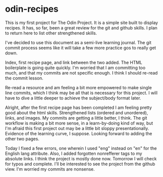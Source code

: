 # odin-recipes
This is my first project for The Odin Project. It is a simple site built to display recipes. It has, so far, been a great review for the git and github skills. I plan to return here to list other strengthened skills.

I've decided to use this document as a semi-live learning journal. The git commit process seems like it will take a few more practice gos to really get down. 

Index, first recipe page, and link between the two added. The HTML boilerplate is going quite quickly. I'm worried that I am committing too much, and that my commits are not specific enough. I think I should re-read the commit lesson. 

Re-read a resource and am feeling a bit more empowered to make single line commits, which I think may be all that is  necessary for this project. I will have to dive a little deeper to achieve the subject/body format later. 

Alright, after the first recipe page has been completed I am feeling pretty good about the html skills. Strengthened lists (ordered and unordered), links, and images. My commits are getting a little better, I think. The git workflow is making a bit more sense, in a learn-by-doing kind of way, but I'm afraid this first project out may be a little bit sloppy presentationally. Evidence of the learning curve, I suppose. Looking forward to adding the other two pages. 

Today I fixed a few errors, one wherein I used "eng" instead on "en" for the English lang attribute. Also, I added forgotten nonrefferer tags to my absolute links. I think the project is mostly done now. Tomorrow I will check for typos and complete. I'll be interested to see the project from the github view. I'm worried my commits are nonsense. 